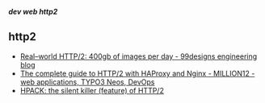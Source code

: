 _**dev web http2**_

## http2

- [Real–world HTTP/2: 400gb of images per day - 99designs engineering blog](https://99designs.com.au/tech-blog/blog/2016/07/14/real-world-http-2-400gb-of-images-per-day/)
- [The complete guide to HTTP/2 with HAProxy and Nginx - MILLION12 - web applications, TYPO3 Neos, DevOps](http://m12.io/blog/http-2-with-haproxy-and-nginx-guide)
- [HPACK: the silent killer (feature) of HTTP/2](https://blog.cloudflare.com/hpack-the-silent-killer-feature-of-http-2/)
